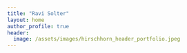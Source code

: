 ```yaml
---
title: "Ravi Solter"
layout: home
author_profile: true
header:
  image: /assets/images/hirschhorn_header_portfolio.jpeg
---
```

